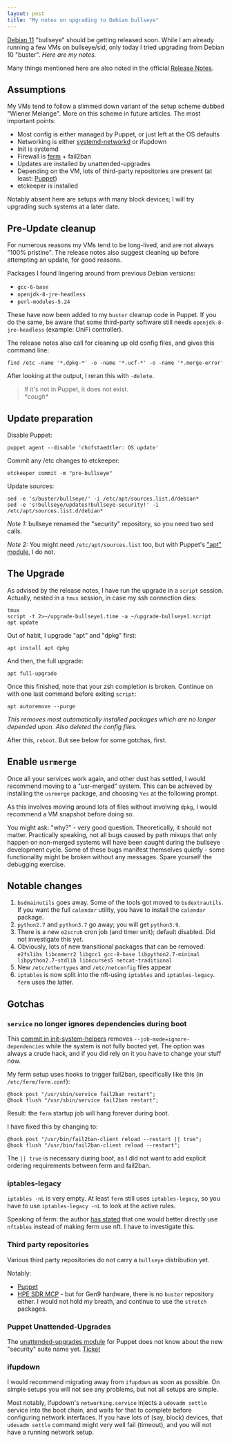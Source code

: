 ```yaml
---
layout: post
title: "My notes on upgrading to Debian bullseye"
---
```


[Debian 11](https://www.debian.org/releases/bullseye/) "bullseye" should be getting released soon. While I am already running a few VMs on bullseye/sid, only today I tried upgrading from Debian 10 "buster". *Here are my notes.*

Many things mentioned here are also noted in the official [Release Notes](https://www.debian.org/releases/bullseye/amd64/release-notes/index.en.html).

## Assumptions

My VMs tend to follow a slimmed down variant of the setup scheme dubbed "Wiener Melange". More on this scheme in future articles. The most important points:

- Most config is either managed by Puppet, or just left at the OS defaults
- Networking is either [systemd-networkd](https://wiki.debian.org/SystemdNetworkd) or ifupdown
- Init is systemd
- Firewall is [ferm](https://github.com/MaxKellermann/ferm/) + fail2ban
- Updates are installed by unattended-upgrades
- Depending on the VM, lots of third-party repositories are present (at least: [Puppet](http://apt.puppet.com/))
- etckeeper is installed

Notably absent here are setups with many block devices; I will try upgrading such systems at a later date.

## Pre-Update cleanup

For numerous reasons my VMs tend to be long-lived, and are not always "100% pristine".
The release notes also suggest cleaning up before attempting an update, for good reasons.

Packages I found lingering around from previous Debian versions:
* `gcc-6-base`
* `openjdk-8-jre-headless`
* `perl-modules-5.24`

These have now been added to my `buster` cleanup code in Puppet.
If you do the same, be aware that some third-party software still needs `openjdk-8-jre-headless` (example: UniFi controller).

The release notes also call for cleaning up old config files, and gives this command line:
```
find /etc -name '*.dpkg-*' -o -name '*.ucf-*' -o -name '*.merge-error'
```

After looking at the output, I reran this with `-delete`.

<blockquote>
If it's not in Puppet, it does not exist.<br>
<i>*cough*</i>
</blockquote>

## Update preparation

Disable Puppet:
```
puppet agent --disable 'chofstaedtler: OS update'
```

Commit any /etc changes to etckeeper:
```
etckeeper commit -m "pre-bullseye"
```

Update sources:
```
sed -e 's/buster/bullseye/' -i /etc/apt/sources.list.d/debian*
sed -e 's!bullseye/updates!bullseye-security!' -i /etc/apt/sources.list.d/debian*
```

*Note 1:* bullseye renamed the "security" repository, so you need two sed calls.

*Note 2:* You might need `/etc/apt/sources.list` too, but with Puppet's ["apt" module](https://forge.puppet.com/modules/puppetlabs/apt), I do not.

## The Upgrade

As advised by the release notes, I have run the upgrade in a `script` session. Actually, nested in a `tmux` session, in case my ssh connection dies:

```
tmux
script -t 2>~/upgrade-bullseye1.time -a ~/upgrade-bullseye1.script
apt update
```

Out of habit, I upgrade "apt" and "dpkg" first:
```
apt install apt dpkg
```

And then, the full upgrade:
```
apt full-upgrade
```

Once this finished, note that your zsh completion is broken. Continue on with one last command before exiting `script`:

```
apt autoremove --purge
```
*This removes most automatically installed packages which are no longer depended upon. Also deleted the config files.* 

After this, `reboot`. But see below for some gotchas, first.

## Enable `usrmerge`

Once all your services work again, and other dust has settled, I would recommend moving to a "usr-merged" system.
This can be achieved by installing the `usrmerge` package, and choosing `Yes` at the following prompt.

As this involves moving around lots of files without involving `dpkg`, I would recommend a VM snapshot before doing so.

You might ask: "why?" - very good question.
Theoretically, it should not matter.
Practically speaking, not all bugs caused by path mixups that only happen on non-merged systems will have been caught during the bullseye development cycle. Some of these bugs manifest themselves quietly - some functionality might be broken without any messages. Spare yourself the debugging exercise.

## Notable changes

1. `bsdmainutils` goes away. Some of the tools got moved to `bsdextrautils`. If you want the full `calendar` utility, you have to install the `calendar` package.
1. `python2.7` and `python3.7` go away; you will get `python3.9`.
1. There is a new `e2scrub` cron job (and timer unit); default disabled. Did not investigate this yet.
1. Obviously, lots of new transitional packages that can be removed: `e2fslibs libcomerr2 libgcc1 gcc-8-base libpython2.7-minimal libpython2.7-stdlib libncurses5 netcat-traditional`
1. New `/etc/ethertypes` and `/etc/netconfig` files appear
1. `iptables` is now split into the nft-using `iptables` and `iptables-legacy`. `ferm` uses the latter.

## Gotchas

### `service` no longer ignores dependencies during boot

This [commit in init-system-helpers](https://salsa.debian.org/debian/init-system-helpers/-/commit/3988cf70533b9a826727a26ce6dce91755a0fb22) removes `--job-mode=ignore-dependencies` while the system is not fully booted yet.
The option was always a crude hack, and if you did rely on it you have to change your stuff now.

My ferm setup uses hooks to trigger fail2ban, specifically like this (in `/etc/ferm/ferm.conf`):

```
@hook post "/usr/sbin/service fail2ban restart";
@hook flush "/usr/sbin/service fail2ban restart";
```

Result: the `ferm` startup job will hang forever during boot.

I have fixed this by changing to:

```
@hook post "/usr/bin/fail2ban-client reload --restart || true";
@hook flush "/usr/bin/fail2ban-client reload --restart";
```

The `|| true` is necessary during boot, as I did not want to add explicit ordering requirements between ferm and fail2ban.

### iptables-legacy

`iptables -nL` is very empty. At least `ferm` still uses `iptables-legacy`, so you have to use `iptables-legacy -nL` to look at the active rules.

Speaking of ferm: the author [has stated](https://github.com/MaxKellermann/ferm/issues/35) that one would better directly use `nftables` instead of making ferm use nft. I have to investigate this.

### Third party repositories

Various third party repositories do not carry a `bullseye` distribution yet.

Notably:
* [Puppet](https://tickets.puppetlabs.com/browse/PA-3624)
* [HPE SDR MCP](http://downloads.linux.hpe.com/SDR/repo/mcp/) - but for Gen9 hardware, there is no `buster` repository either. I would not hold my breath, and continue to use the `stretch` packages.

### Puppet Unattended-Upgrades

The [unattended-upgrades module](https://github.com/voxpupuli/puppet-unattended_upgrades) for Puppet does not know about the new "security" suite name yet. [Ticket](https://github.com/voxpupuli/puppet-unattended_upgrades/issues/187)

### ifupdown

I would recommend migrating away from `ifupdown` as soon as possible.
On simple setups you will not see any problems, but not all setups are simple.

Most notably, ifupdown's `networking.service` injects a `udevadm settle` service into the boot chain, and waits for that to complete before configuring network interfaces.
If you have lots of (say, block) devices, that `udevadm settle` command might very well fail (timeout), and you will not have a running network setup.
